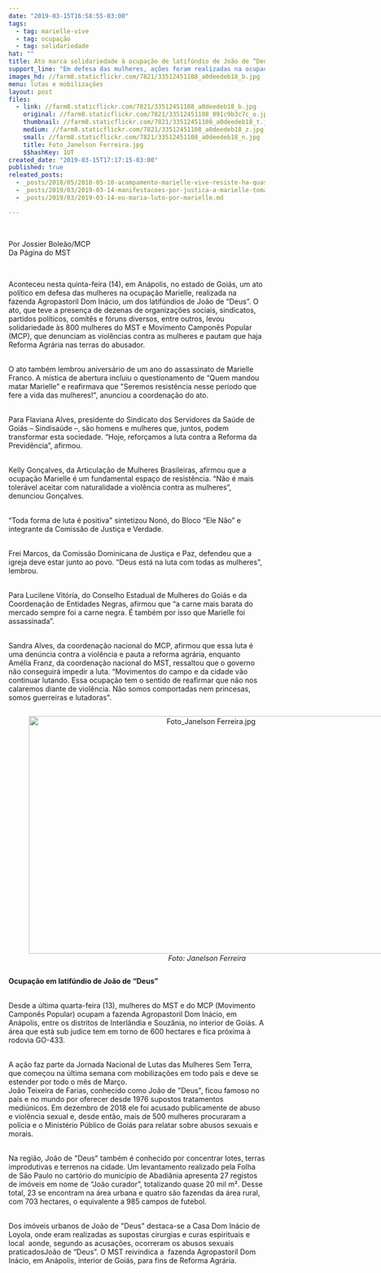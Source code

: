 ```yaml
---
date: "2019-03-15T16:58:55-03:00"
tags:
  - tag: marielle-vive
  - tag: ocupação
  - tag: solidariedade
hat: ""
title: Ato marca solidariedade à ocupação de latifúndio de João de “Deus”
support_line: "Em defesa das mulheres, ações foram realizadas na ocupação Marielle em Anápolis, GO"
images_hd: //farm8.staticflickr.com/7821/33512451108_a0deedeb18_b.jpg
menu: lutas e mobilizações
layout: post
files:
  - link: //farm8.staticflickr.com/7821/33512451108_a0deedeb18_b.jpg
    original: //farm8.staticflickr.com/7821/33512451108_091c9b3c7c_o.jpg
    thumbnail: //farm8.staticflickr.com/7821/33512451108_a0deedeb18_t.jpg
    medium: //farm8.staticflickr.com/7821/33512451108_a0deedeb18_z.jpg
    small: //farm8.staticflickr.com/7821/33512451108_a0deedeb18_n.jpg
    title: Foto_Janelson Ferreira.jpg
    $$hashKey: 1UT
created_date: "2019-03-15T17:17:15-03:00"
published: true
releated_posts:
  - _posts/2018/05/2018-05-10-acampamento-marielle-vive-resiste-ha-quase-um-mes-em-valinhos-sp.md
  - _posts/2019/03/2019-03-14-manifestacoes-por-justica-a-marielle-tomam-as-ruas-de-todo-o-brasil.md
  - _posts/2019/03/2019-03-14-eu-maria-luto-por-marielle.md

---
```

<p>&nbsp;</p>

<p>Por Jossier Bole&atilde;o/MCP<br />
Da P&aacute;gina do MST</p>

<p>&nbsp;</p>

<p>Aconteceu nesta quinta-feira (14), em An&aacute;polis, no estado de Goi&aacute;s, um ato pol&iacute;tico em defesa das mulheres na ocupa&ccedil;&atilde;o Marielle, realizada na fazenda Agropastoril Dom In&aacute;cio, um dos latif&uacute;ndios de Jo&atilde;o de &ldquo;Deus&rdquo;. O ato, que teve a presen&ccedil;a de dezenas de organiza&ccedil;&otilde;es sociais, sindicatos, partidos pol&iacute;ticos, comit&ecirc;s e f&oacute;runs diversos, entre outros, levou solidariedade &agrave;s 800 mulheres do MST e Movimento Campon&ecirc;s Popular (MCP), que denunciam as viol&ecirc;ncias contra as mulheres e pautam que haja Reforma Agr&aacute;ria nas terras do abusador.</p>

<p><br />
O ato tamb&eacute;m lembrou anivers&aacute;rio de um ano do assassinato de Marielle Franco. A m&iacute;stica de abertura incluiu o questionamento de &ldquo;Quem mandou matar Marielle&rdquo; e reafirmava que &quot;Seremos resist&ecirc;ncia nesse per&iacute;odo que fere a vida das mulheres!&quot;, anunciou a coordena&ccedil;&atilde;o do ato.</p>

<p><br />
Para Flaviana Alves, presidente do Sindicato dos Servidores da Sa&uacute;de de Goi&aacute;s &ndash; Sindisa&uacute;de &ndash;, s&atilde;o homens e mulheres que, juntos, podem transformar esta sociedade. &ldquo;Hoje, refor&ccedil;amos a luta contra a Reforma da Previd&ecirc;ncia&rdquo;, afirmou.</p>

<p><br />
Kelly Gon&ccedil;alves, da Articula&ccedil;&atilde;o de Mulheres Brasileiras, afirmou que a ocupa&ccedil;&atilde;o Marielle &eacute; um fundamental espa&ccedil;o de resist&ecirc;ncia. &ldquo;N&atilde;o &eacute; mais toler&aacute;vel aceitar com naturalidade a viol&ecirc;ncia contra as mulheres&rdquo;, denunciou Gon&ccedil;alves.</p>

<p><br />
&ldquo;Toda forma de luta &eacute; positiva&quot; sintetizou Non&oacute;, do Bloco &ldquo;Ele N&atilde;o&rdquo; e integrante da Comiss&atilde;o de Justi&ccedil;a e Verdade.</p>

<p><br />
Frei Marcos, da Comiss&atilde;o Dominicana de Justi&ccedil;a e Paz, defendeu que a igreja deve estar junto ao povo. &ldquo;Deus est&aacute; na luta com todas as mulheres&quot;, lembrou.</p>

<p><br />
Para Lucilene Vit&oacute;ria, do Conselho Estadual de Mulheres do Goi&aacute;s e da Coordena&ccedil;&atilde;o de Entidades Negras, afirmou que &ldquo;a carne mais barata do mercado sempre foi a carne negra. &Eacute; tamb&eacute;m por isso que Marielle foi assassinada&rdquo;.</p>

<p><br />
Sandra Alves, da coordena&ccedil;&atilde;o nacional do MCP, afirmou que essa luta &eacute; uma den&uacute;ncia contra a viol&ecirc;ncia e pauta a reforma agr&aacute;ria, enquanto Am&eacute;lia Franz, da coordena&ccedil;&atilde;o nacional do MST, ressaltou que o governo n&atilde;o conseguir&aacute; impedir a luta. &ldquo;Movimentos do campo e da cidade v&atilde;o continuar lutando. Essa ocupa&ccedil;&atilde;o tem o sentido de reafirmar que n&atilde;o nos calaremos diante de viol&ecirc;ncia. N&atilde;o somos comportadas nem princesas, somos guerreiras e lutadoras&quot;.</p>

<div style="text-align:center">
<figure class="image" style="display:inline-block"><img alt="Foto_Janelson Ferreira.jpg" height="467" src="//farm8.staticflickr.com/7821/33512451108_a0deedeb18_b.jpg" width="700" />
<figcaption><em>Foto: Janelson Ferreira</em></figcaption>
</figure>
</div>

<p><strong>Ocupa&ccedil;&atilde;o em latif&uacute;ndio de Jo&atilde;o de &ldquo;Deus&rdquo;</strong></p>

<p><br />
Desde a &uacute;ltima quarta-feira (13), mulheres do MST e do MCP (Movimento Campon&ecirc;s Popular) ocupam a fazenda Agropastoril Dom In&aacute;cio, em An&aacute;polis, entre os distritos de Interl&acirc;ndia e Souz&acirc;nia, no interior de Goi&aacute;s. A &aacute;rea que est&aacute; sub judice tem em torno de 600 hectares e fica pr&oacute;xima &agrave; rodovia GO-433.</p>

<p><br />
A a&ccedil;&atilde;o faz parte da Jornada Nacional de Lutas das Mulheres Sem Terra, que come&ccedil;ou na &uacute;ltima semana com mobiliza&ccedil;&otilde;es em todo pa&iacute;s e deve se estender por todo o m&ecirc;s de Mar&ccedil;o.<br />
Jo&atilde;o Teixeira de Farias, conhecido como Jo&atilde;o de &quot;Deus&quot;, ficou famoso no pa&iacute;s e no mundo por oferecer desde 1976 supostos tratamentos medi&uacute;nicos. Em dezembro de 2018 ele foi acusado publicamente de abuso e viol&ecirc;ncia sexual e, desde ent&atilde;o, mais de 500 mulheres procuraram a pol&iacute;cia e o Minist&eacute;rio P&uacute;blico de Goi&aacute;s para relatar sobre abusos sexuais e morais.</p>

<p><br />
Na regi&atilde;o, Jo&atilde;o de &quot;Deus&quot; tamb&eacute;m &eacute; conhecido por concentrar lotes, terras improdutivas e terrenos na cidade. Um levantamento realizado pela Folha de S&atilde;o Paulo no cart&oacute;rio do munic&iacute;pio de Abadi&acirc;nia apresenta 27 registos de im&oacute;veis em nome de &ldquo;Jo&atilde;o curador&rdquo;, totalizando quase 20 mil m&sup2;. Desse total, 23 se encontram na &aacute;rea urbana e quatro s&atilde;o fazendas da &aacute;rea rural, com 703 hectares, o equivalente a 985 campos de futebol.</p>

<p><br />
Dos im&oacute;veis urbanos de Jo&atilde;o de &quot;Deus&quot; destaca-se a Casa Dom In&aacute;cio de Loyola, onde eram realizadas as supostas cirurgias e curas espirituais e local&nbsp; aonde, segundo as acusa&ccedil;&otilde;es, ocorreram os abusos sexuais praticadosJo&atilde;o de &ldquo;Deus&rdquo;. O MST reivindica a&nbsp; fazenda Agropastoril Dom In&aacute;cio, em An&aacute;polis, interior de Goi&aacute;s, para fins de Reforma Agr&aacute;ria.</p>
